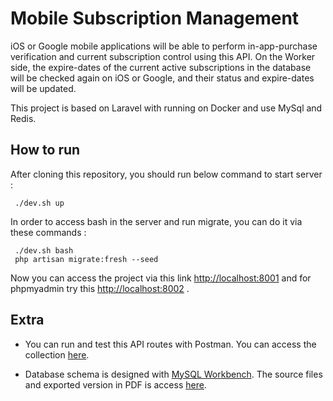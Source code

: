 
# Mobile Subscription Management 
  
iOS or Google mobile applications will be able to perform in-app-purchase  verification and current subscription control using this API.
On the Worker side, the expire-dates of the current active subscriptions in the database will be checked again on iOS or Google, and their status and expire-dates will be updated.

This project is based on Laravel with running on Docker and use MySql and Redis.
  
## How to run
After cloning this repository, you should run below command to start server :
  
	 ./dev.sh up

In order to access bash in the server and run migrate, you can do it via these commands :
  
	 ./dev.sh bash
	 php artisan migrate:fresh --seed
	 
Now you can access the project via this link [http://localhost:8001]( http://localhost:8001 ) and for phpmyadmin try this [http://localhost:8002]( http://localhost:8002 ) .

## Extra
- You can run and test this API routes with Postman. You can access the collection [here](https://github.com/amir-shadanfar/mobile-subscription-management/tree/main/postman).

- Database schema is designed with [MySQL Workbench]( https://dev.mysql.com/downloads/workbench ). The source files and exported version in PDF is access [here](https://github.com/amir-shadanfar/mobile-subscription-management/tree/main/dbschema).